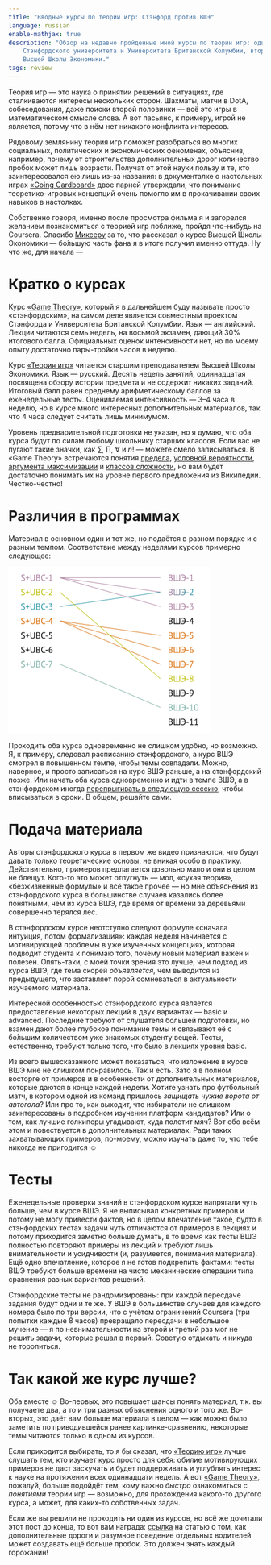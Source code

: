 ```yaml
---
title: "Вводные курсы по теории игр: Стэнфорд против ВШЭ"
language: russian
enable-mathjax: true
description: "Обзор на недавно пройденные мной курсы по теории игр: один от
    Стэнфордского университета и Университета Британской Колумбии, второй от
    Высшей Школы Экономики."
tags: review
---
```


Теория игр — это наука о принятии решений в ситуациях, где сталкиваются интересы
нескольких сторон. Шахматы, матчи в DotA, собеседования, даже поиски второй
половинки — всё это игры в математическом смысле слова. А вот пасьянс,
к примеру, игрой не является, потому что в нём нет никакого конфликта интересов.

Рядовому землянину теория игр поможет разобраться во многих социальных,
политических и экономических феноменах, объяснив, например, почему от
строительства дополнительных дорог количество пробок может лишь возрасти.
Получат от этой науки пользу и те, кто заинтересовался ею лишь из-за названия:
в документалке о настольных играх [«Going Cardboard»][going-cardboard] двое
парней утверждали, что понимание теоретико-игровых концепций очень помогло им
в прокачивании своих навыков в настолках.

Собственно говоря, именно после просмотра фильма я и загорелся желанием
познакомиться с теорией игр поближе, пройдя что-нибудь на Coursera. Спасибо
[Миксеру][rexim] за то, что рассказал о курсе Высшей Школы Экономики — бо́льшую
часть фана я в итоге получил именно оттуда. Ну что же, для начала —

# Кратко о курсах

Курс [«Game Theory»][game-theory-stanford], который я в дальнейшем буду называть
просто «стэнфордским», на самом деле является совместным проектом Стэнфорда
и Университета Британской Колумбии. Язык — английский. Лекции читаются семь
недель, на восьмой экзамен, дающий 30% итогового балла. Официальных оценок
интенсивности нет, но по моему опыту достаточно пары-тройки часов в неделю.

Курс [«Теория игр»][game-theory-hse] читается старшим преподавателем Высшей
Школы Экономики. Язык — русский. Десять недель занятий, одиннадцатая посвящена
обзору истории предмета и не содержит никаких заданий. Итоговый балл равен
среднему арифметическому баллов за еженедельные тесты. Оцениваемая
интенсивность — 3–4 часа в неделю, но в курсе много интересных дополнительных
материалов, так что 4 часа следует считать лишь минимумом.

Уровень предварительной подготовки не указан, но я думаю, что оба курса будут по
силам любому школьнику старших классов. Если вас не пугают такие значки, как
$\sum$, $\prod$, $\forall$ и $n!$ — можете смело записываться. В «Game Theory»
встречаются понятия [предела][wru-limit], [условной
вероятности][wru-conditional-probability], [аргумента максимизации][wru-argmax]
и [классов сложности][wru-np-complexity], но вам будет достаточно понимать их на
уровне первого предложения из Википедии. Честно-честно!

# Различия в программах

Материал в основном один и тот же, но подаётся в разном порядке и с разным
темпом. Соответствие между неделями курсов примерно следующее:

<div class="center">
<img src="/images/introductory-game-theory-courses-stanford-vs-hse-schedules.svg"
    width="402px" height="329px"
    alt="Сравнение расписаний курсов Стэнфорда и ВШЭ"
    class="bleed" />
</div>

Проходить оба курса одновременно не слишком удобно, но возможно. Я, к примеру,
следовал расписанию стэнфордского, а курс ВШЭ смотрел в повышенном темпе, чтобы
темы совпадали. Можно, наверное, и просто записаться на курс ВШЭ раньше, а на
стэнфордский позже. Или начать оба курса одновременно и идти в темпе ВШЭ,
а в стэнфордском иногда [перепрыгивать в следующую
сессию][coursera-switch-session], чтобы вписываться в сроки. В общем, решайте
сами.

# Подача материала

Авторы стэнфордского курса в первом же видео признаются, что будут давать только
теоретические основы, не вникая особо в практику. Действительно, примеров
предлагается довольно мало и они в целом не блещут. Кого-то это может
отпугнуть — мол, «сухая теория», «безжизненные формулы» и всё такое прочее — но
мне объяснения из стэнфордского курса в большинстве случаев казались более
понятными, чем из курса ВШЭ, где время от времени за деревьями совершенно
терялся лес.

В стэнфордском курсе неотступно следуют формуле «сначала интуиция, потом
формализация»: каждая неделя начинается с мотивирующей проблемы в уже изученных
концепциях, которая подводит студента к понимаю того, почему новый материал
важен и полезен. Опять-таки, с моей точки зрения это лучше, чем подход из курса
ВШЭ, где тема скорей *объявляется*, чем выводится из предыдущего, что заставляет
порой сомневаться в актуальности изучаемого материала.

Интересной особенностью стэнфордского курса является предоставление некоторых
лекций в двух вариантах — basic и advanced. Последние требуют от слушателя
большей подготовки, но взамен дают более глубокое понимание темы и связывают её
с бо́льшим количеством уже знакомых студенту вещей. Тесты, естественно, требуют
только того, что было в лекциях уровня basic.

Из всего вышесказанного может показаться, что изложение в курсе ВШЭ мне не
слишком понравилось. Так и есть. Зато я в полном восторге от примеров
и в особенности от дополнительных материалов, которые даются в конце каждой
недели. Хотите узнать про футбольный матч, в котором одной из команд пришлось
*защищать чужие ворота от автогола*? Или про то, как выходит, что избиратели не
слишком заинтересованы в подробном изучении платформ кандидатов? Или о том, как
лучшие голкиперы угадывают, куда полетит мяч? Вот обо всём этом и повествуется
в дополнительных материалах. Ради таких захватывающих примеров, по-моему, можно
изучать даже то, что тебе никогда не пригодится ☺

# Тесты

Еженедельные проверки знаний в стэнфордском курсе напрягали чуть больше, чем
в курсе ВШЭ. Я не выписывал конкретных примеров и потому не могу привести
фактов, но в целом впечатление такое, будто в стэнфордских тестах задачи чуть
отличаются от примеров в лекциях и потому приходится заметно больше думать, в то
время как тесты ВШЭ полностью повторяют примеры из лекций и требуют лишь
внимательности и усидчивости (и, разумеется, понимания материала). Ещё одно
впечатление, которое я не готов подкрепить фактами: тесты ВШЭ требуют больше
времени на чисто механические операции типа сравнения разных вариантов решений.

Стэнфордские тесты не рандомизированы: при каждой пересдаче задания будут одни
и те же. У ВШЭ в большинстве случаев для каждого номера было по три версии, что
с учётом ограничений Coursera (три попытки каждые 8 часов) превращало пересдачи
в небольшое мучение — я по невнимательности на второй и третий раз мог не решить
задачи, которые решал в первый. Советую отдыхать и никуда не торопиться.

# Так какой же курс лучше?

Оба вместе ☺ Во-первых, это повышает шансы понять материал, т.к. вы получаете
два, а то и три разных объяснения одного и того же. Во-вторых, это даёт вам
больше материала в целом — как можно было заметить по приводившейся ранее
картинке-сравнению, некоторые темы читаются только в одном из курсов.

Если приходится выбирать, то я бы сказал, что [«Теорию игр»][game-theory-hse]
лучше слушать тем, кто изучает курс просто для себя: обилие мотивирующих
примеров не даст заскучать и будет поддерживать и углублять интерес к науке на
протяжении всех одиннадцати недель. А вот [«Game Theory»][game-theory-stanford],
пожалуй, больше подойдёт тем, кому важно *быстро* ознакомиться с *понятиями*
теории игр — возможно, для прохождения какого-то другого курса, а может, для
каких-то собственных задач.

Если же вы решили не проходить ни один из курсов, но всё же дочитали этот пост до
конца, то вот вам награда: [ссылка][kvant-roads] на статью о том, как
дополнительные дороги и разумное поведение отдельных водителей может создавать
ещё больше пробок. Это должен знать каждый горожанин!

[rexim]: https://github.com/rexim "rexim (Alexey Kutepov) — GitHub"

[going-cardboard]: http://www.imdb.com/title/tt2229165
    "IMDb — Going Cardboard: A Board Game Documentary"

[game-theory-stanford]: https://www.coursera.org/learn/game-theory-1
    "Game Theory — Coursera"

[game-theory-hse]: https://www.coursera.org/learn/game-theory
    "Теория игр — Coursera"

[coursera-switch-session]: https://learner.coursera.help/hc/en-us/articles/208279776-Switch-to-a-different-session
    "Switch to a different session — Coursera Help Center"

[wru-limit]: https://ru.wikipedia.org/wiki/Предел_(математика)
    "Предел (математика) — Википедия"

[wru-conditional-probability]: https://ru.wikipedia.org/wiki/Условная_вероятность
    "Условная вероятность — Википедия"

[wru-argmax]: https://ru.wikipedia.org/wiki/Аргументы_максимизации_и_минимизации
    "Аргументы максимизации и минимизации — Википедия"

[wru-np-complexity]: https://ru.wikipedia.org/wiki/Класс_NP
    "Класс NP — Википедия"

[wru-geometric-progression]: https://ru.wikipedia.org/wiki/Геометрическая_прогрессия
    "Геометрическая прогрессия — Википедия"

[kvant-roads]: http://kvant.mccme.ru/pdf/2013/2013-01-b.pdf#page=15
    "Журнал «Квант», №1-2013. Автомобильные пробки: когда рациональность ведёт
    к коллапсу"
